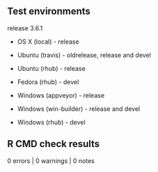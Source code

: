 ## Test environments

release 3.6.1

* OS X (local) - release

* Ubuntu (travis) - oldrelease, release and devel
* Ubuntu (rhub) - release

* Fedora (rhub) - devel

* Windows (appveyor) - release
* Windows (win-builder) - release and devel
* Windows (rhub) - devel

## R CMD check results

0 errors | 0 warnings | 0 notes
